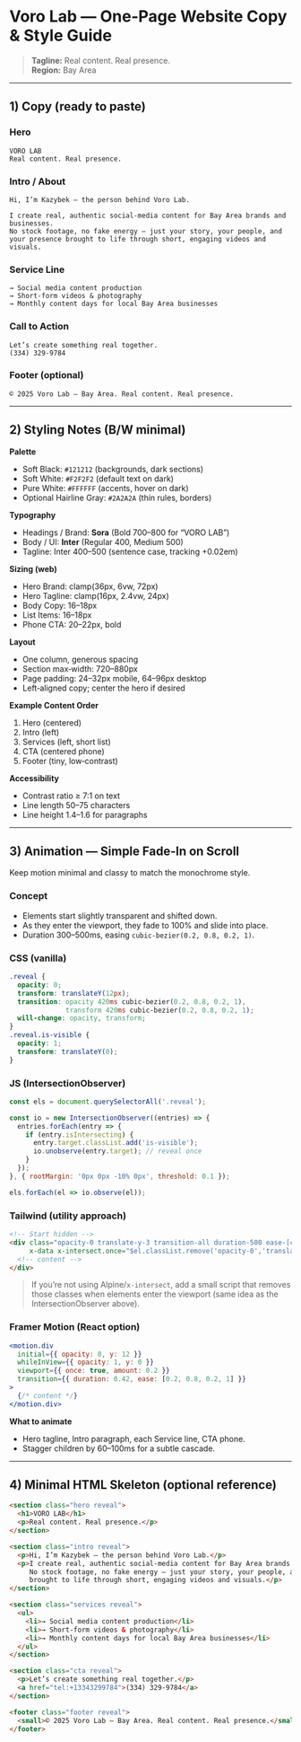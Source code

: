# Voro Lab — One‑Page Website Copy & Style Guide

> **Tagline:** Real content. Real presence.  
> **Region:** Bay Area

---

## 1) Copy (ready to paste)

### Hero
```
VORO LAB
Real content. Real presence.
```

### Intro / About
```
Hi, I’m Kazybek — the person behind Voro Lab.

I create real, authentic social‑media content for Bay Area brands and businesses.
No stock footage, no fake energy — just your story, your people, and your presence brought to life through short, engaging videos and visuals.
```

### Service Line
```
→ Social media content production
→ Short‑form videos & photography
→ Monthly content days for local Bay Area businesses
```

### Call to Action
```
Let’s create something real together.
(334) 329‑9784
```

### Footer (optional)
```
© 2025 Voro Lab — Bay Area. Real content. Real presence.
```

---

## 2) Styling Notes (B/W minimal)

**Palette**
- Soft Black: `#121212` (backgrounds, dark sections)
- Soft White: `#F2F2F2` (default text on dark)
- Pure White: `#FFFFFF` (accents, hover on dark)
- Optional Hairline Gray: `#2A2A2A` (thin rules, borders)

**Typography**
- Headings / Brand: **Sora** (Bold 700–800 for “VORO LAB”)
- Body / UI: **Inter** (Regular 400, Medium 500)
- Tagline: Inter 400–500 (sentence case, tracking +0.02em)

**Sizing (web)**
- Hero Brand: clamp(36px, 6vw, 72px)
- Hero Tagline: clamp(16px, 2.4vw, 24px)
- Body Copy: 16–18px
- List Items: 16–18px
- Phone CTA: 20–22px, bold

**Layout**
- One column, generous spacing
- Section max‑width: 720–880px
- Page padding: 24–32px mobile, 64–96px desktop
- Left‑aligned copy; center the hero if desired

**Example Content Order**
1. Hero (centered)
2. Intro (left)
3. Services (left, short list)
4. CTA (centered phone)
5. Footer (tiny, low‑contrast)

**Accessibility**
- Contrast ratio ≥ 7:1 on text
- Line length 50–75 characters
- Line height 1.4–1.6 for paragraphs

---

## 3) Animation — Simple Fade‑In on Scroll

Keep motion minimal and classy to match the monochrome style.

### Concept
- Elements start slightly transparent and shifted down.
- As they enter the viewport, they fade to 100% and slide into place.
- Duration 300–500ms, easing `cubic-bezier(0.2, 0.8, 0.2, 1)`.

### CSS (vanilla)
```css
.reveal {
  opacity: 0;
  transform: translateY(12px);
  transition: opacity 420ms cubic-bezier(0.2, 0.8, 0.2, 1),
              transform 420ms cubic-bezier(0.2, 0.8, 0.2, 1);
  will-change: opacity, transform;
}
.reveal.is-visible {
  opacity: 1;
  transform: translateY(0);
}
```

### JS (IntersectionObserver)
```js
const els = document.querySelectorAll('.reveal');

const io = new IntersectionObserver((entries) => {
  entries.forEach(entry => {
    if (entry.isIntersecting) {
      entry.target.classList.add('is-visible');
      io.unobserve(entry.target); // reveal once
    }
  });
}, { rootMargin: '0px 0px -10% 0px', threshold: 0.1 });

els.forEach(el => io.observe(el));
```

### Tailwind (utility approach)
```html
<!-- Start hidden -->
<div class="opacity-0 translate-y-3 transition-all duration-500 ease-[cubic-bezier(0.2,0.8,0.2,1)] will-change-transform will-change-opacity"
     x-data x-intersect.once="$el.classList.remove('opacity-0','translate-y-3')">
  <!-- content -->
</div>
```
> If you’re not using Alpine/`x-intersect`, add a small script that removes those classes when elements enter the viewport (same idea as the IntersectionObserver above).

### Framer Motion (React option)
```jsx
<motion.div
  initial={{ opacity: 0, y: 12 }}
  whileInView={{ opacity: 1, y: 0 }}
  viewport={{ once: true, amount: 0.2 }}
  transition={{ duration: 0.42, ease: [0.2, 0.8, 0.2, 1] }}
>
  {/* content */}
</motion.div>
```

**What to animate**
- Hero tagline, Intro paragraph, each Service line, CTA phone.
- Stagger children by 60–100ms for a subtle cascade.

---

## 4) Minimal HTML Skeleton (optional reference)
```html
<section class="hero reveal">
  <h1>VORO LAB</h1>
  <p>Real content. Real presence.</p>
</section>

<section class="intro reveal">
  <p>Hi, I’m Kazybek — the person behind Voro Lab.</p>
  <p>I create real, authentic social‑media content for Bay Area brands and businesses.
     No stock footage, no fake energy — just your story, your people, and your presence
     brought to life through short, engaging videos and visuals.</p>
</section>

<section class="services reveal">
  <ul>
    <li>→ Social media content production</li>
    <li>→ Short‑form videos & photography</li>
    <li>→ Monthly content days for local Bay Area businesses</li>
  </ul>
</section>

<section class="cta reveal">
  <p>Let’s create something real together.</p>
  <a href="tel:+13343299784">(334) 329‑9784</a>
</section>

<footer class="footer reveal">
  <small>© 2025 Voro Lab — Bay Area. Real content. Real presence.</small>
</footer>
```
